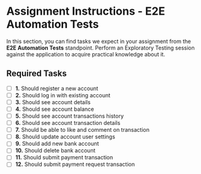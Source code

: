 # Assignment Instructions - E2E Automation Tests

In this section, you can find tasks we expect in your assignment from the **E2E Automation Tests** standpoint. Perform an Exploratory Testing session against the application to acquire practical knowledge about it.

## Required Tasks

- [ ] **1.** Should register a new account
- [ ] **2.** Should log in with existing account
- [ ] **3.** Should see account details
- [ ] **4.** Should see account balance
- [ ] **5.** Should see account transactions history
- [ ] **6.** Should see account transaction details
- [ ] **7.** Should be able to like and comment on transaction
- [ ] **8.** Should update account user settings
- [ ] **9.** Should add new bank account
- [ ] **10.** Should delete bank account
- [ ] **11.** Should submit payment transaction
- [ ] **12.** Should submit payment request transaction
